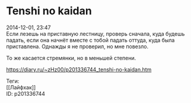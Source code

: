 Tenshi no kaidan
=================

   
 2014-12-01, 23:47   
  Если лезешь на приставную лестницу, проверь сначала, куда будешь падать, если она начнёт вместе с тобой падать оттуда, куда была приставлена. Однажды я не проверил, но мне повезло.   
   
 То же касается стремянки, но в меньшей степени.   
    
 <https://diary.ru/~zHz00/p201336744_tenshi-no-kaidan.htm>   
   
 Теги:   
 [[Лайфхак]]   
 ID: p201336744